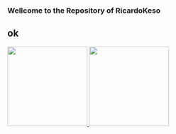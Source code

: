 ### Wellcome to the Repository of RicardoKeso
## ok
 <div>
  <a href="https://github.com/ricardokeso">
  <img height="180em" src="https://github-readme-stats.vercel.app/api?username=ricardokeso&show_icons=true&theme=dracula&include_all_commits=true&count_private=true"/>
  <img height="180em" src="https://github-readme-stats.vercel.app/api/top-langs/?username=ricardokeso&layout=compact&langs_count=7&theme=dracula"/>
</div>


